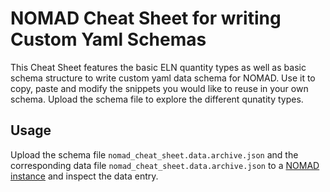 # NOMAD Cheat Sheet for writing Custom Yaml Schemas

This Cheat Sheet features the basic ELN quantity types as well as basic schema structure to write custom yaml data schema for NOMAD. Use it to copy, paste and modify the snippets you would like to reuse in your own schema. Upload the schema file to explore the different qunatity types.

## Usage

Upload the schema file `nomad_cheat_sheet.data.archive.json` and the corresponding data file `nomad_cheat_sheet.data.archive.json` to a [NOMAD instance](https://nomad-lab.eu/prod/v1/staging/gui/about/information) and inspect the data entry.